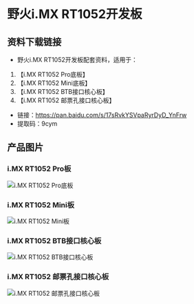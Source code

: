 # 野火i.MX RT1052开发板

## 资料下载链接
* 野火i.MX RT1052开发板配套资料，适用于：
1. 【i.MX RT1052 Pro底板】
2. 【i.MX RT1052 Mini底板】
3. 【i.MX RT1052 BTB接口核心板】
4. 【i.MX RT1052 邮票孔接口核心板】
   
* 链接：https://pan.baidu.com/s/17sRvkYSVpaRyrDyD_YnFrw 
* 提取码：9cym 

## 产品图片
### i.MX RT1052 Pro板
![i.MX RT1052 Pro底板](https://raw.githubusercontent.com/wiki/Embdefire/products/images/i_MX_RT系列产品/RT1052/i_MX_RT1052_Pro底板.jpg)

### i.MX RT1052 Mini板
![i.MX RT1052 Mini板](https://raw.githubusercontent.com/wiki/Embdefire/products/images/i_MX_RT系列产品/RT1052/i_MX_RT1052_MINI底板.jpg)

### i.MX RT1052 BTB接口核心板
![i.MX RT1052 BTB接口核心板](https://raw.githubusercontent.com/wiki/Embdefire/products/images/i_MX_RT系列产品/RT1052/i_MX_RT1052_BTB_核心板.jpg)

### i.MX RT1052 邮票孔接口核心板
![i.MX RT1052 邮票孔接口核心板](https://raw.githubusercontent.com/wiki/Embdefire/products/images/i_MX_RT系列产品/RT1052/i_MX_RT1052_邮票孔_核心板.jpg)